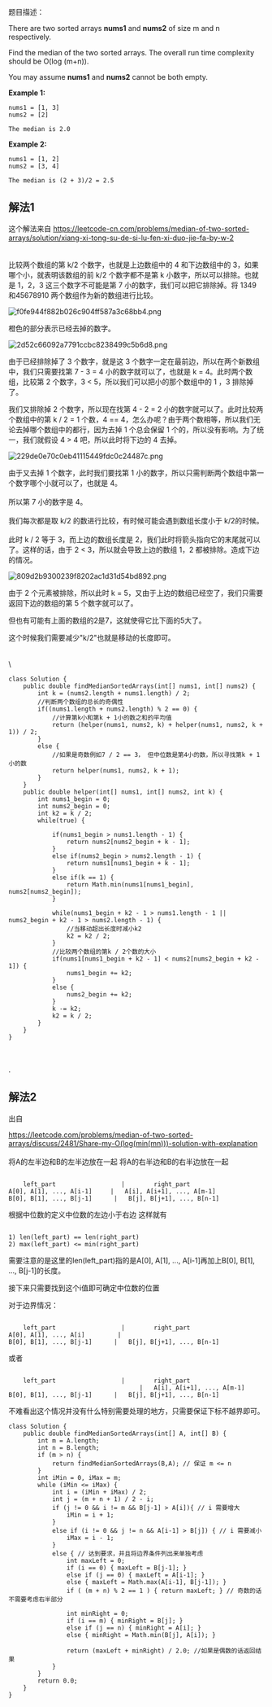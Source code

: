 题目描述：

There are two sorted arrays **nums1** and **nums2** of size m and n respectively.

Find the median of the two sorted arrays. The overall run time complexity should be O(log (m+n)).

You may assume **nums1** and **nums2** cannot be both empty.


**Example 1:**

```
nums1 = [1, 3]
nums2 = [2]

The median is 2.0
```

**Example 2:**

```
nums1 = [1, 2]
nums2 = [3, 4]

The median is (2 + 3)/2 = 2.5
```


## 解法1

这个解法来自
https://leetcode-cn.com/problems/median-of-two-sorted-arrays/solution/xiang-xi-tong-su-de-si-lu-fen-xi-duo-jie-fa-by-w-2
\
\
\
比较两个数组的第 k/2 个数字，也就是上边数组中的 4 和下边数组中的 3，如果哪个小，就表明该数组的前 k/2 个数字都不是第 k 小数字，所以可以排除。也就是 1，2，3 这三个数字不可能是第 7 小的数字，我们可以把它排除掉。将 1349 和45678910 两个数组作为新的数组进行比较。


![f0fe944f882b026c904ff587a3c68bb4.png](en-resource://database/562:1)


橙色的部分表示已经去掉的数字。


![2d52c66092a7791ccbc8238499c5b6d8.png](en-resource://database/391:1)


由于已经排除掉了 3 个数字，就是这 3 个数字一定在最前边，所以在两个新数组中，我们只需要找第 7 - 3 = 4 小的数字就可以了，也就是 k = 4。此时两个数组，比较第 2 个数字，3 < 5，所以我们可以把小的那个数组中的 1 ，3 排除掉了。



我们又排除掉 2 个数字，所以现在找第 4 - 2 = 2 小的数字就可以了。此时比较两个数组中的第 k / 2 = 1 个数，4 == 4，怎么办呢？由于两个数相等，所以我们无论去掉哪个数组中的都行，因为去掉 1 个总会保留 1 个的，所以没有影响。为了统一，我们就假设 4 > 4 吧，所以此时将下边的 4 去掉。


![229de0e70c0eb41115449fdc0c24487c.png](en-resource://database/564:1)


由于又去掉 1 个数字，此时我们要找第 1 小的数字，所以只需判断两个数组中第一个数字哪个小就可以了，也就是 4。
\
\
所以第 7 小的数字是 4。
\
\
我们每次都是取 k/2 的数进行比较，有时候可能会遇到数组长度小于 k/2的时候。
\
\
此时 k / 2 等于 3，而上边的数组长度是 2，我们此时将箭头指向它的末尾就可以了。这样的话，由于 2 < 3，所以就会导致上边的数组 1，2 都被排除。造成下边的情况。

![809d2b9300239f8202ac1d31d54bd892.png](en-resource://database/568:1)

由于 2 个元素被排除，所以此时 k = 5，又由于上边的数组已经空了，我们只需要返回下边的数组的第 5 个数字就可以了。

但也有可能有上面的数组的2是7，这就使得它比下面的5大了。

这个时候我们需要减少"k/2"也就是移动的长度即可。
\
\
\
\
```
class Solution {
    public double findMedianSortedArrays(int[] nums1, int[] nums2) {
        int k = (nums2.length + nums1.length) / 2;
        //判断两个数组的总长的奇偶性
        if((nums1.length + nums2.length) % 2 == 0) {
            //计算第k小和第k + 1小的数之和的平均值
            return (helper(nums1, nums2, k) + helper(nums1, nums2, k + 1)) / 2;
        }
        else {
            //如果是奇数例如7 / 2 == 3， 但中位数是第4小的数，所以寻找第k + 1小的数
            return helper(nums1, nums2, k + 1);
        }
    }
    public double helper(int[] nums1, int[] nums2, int k) {
        int nums1_begin = 0;
        int nums2_begin = 0;
        int k2 = k / 2;
        while(true) {

            if(nums1_begin > nums1.length - 1) {
                return nums2[nums2_begin + k - 1];
            }
            else if(nums2_begin > nums2.length - 1) {
                return nums1[nums1_begin + k - 1];
            }
            else if(k == 1) {
                return Math.min(nums1[nums1_begin], nums2[nums2_begin]);
            }

            while(nums1_begin + k2 - 1 > nums1.length - 1 || nums2_begin + k2 - 1 > nums2.length - 1) {
                //当移动超出长度时减小k2
                k2 = k2 / 2;
            }
            //比较两个数组的第k / 2个数的大小
            if(nums1[nums1_begin + k2 - 1] < nums2[nums2_begin + k2 - 1]) {
                nums1_begin += k2;
            }
            else {
                nums2_begin += k2;
            }
            k -= k2;
            k2 = k / 2;
        }
    }
}
```


\
\
.
## 解法2

出自

https://leetcode.com/problems/median-of-two-sorted-arrays/discuss/2481/Share-my-O(log(min(mn)))-solution-with-explanation
\
\
将A的左半边和B的左半边放在一起
将A的右半边和B的右半边放在一起

```

    left_part                  |        right_part
A[0], A[1], ..., A[i-1]     |   A[i], A[i+1], ..., A[m-1]
B[0], B[1], ..., B[j-1]      |   B[j], B[j+1], ..., B[n-1]

```

根据中位数的定义中位数的左边小于右边
这样就有

```

1) len(left_part) == len(right_part)
2) max(left_part) <= min(right_part)

```

需要注意的是这里的len(left_part)指的是A[0], A[1], ..., A[i-1]再加上B[0], B[1], ..., B[j-1]的长度。


接下来只需要找到这个i值即可确定中位数的位置

对于边界情况：
```

    left_part                  |        right_part
A[0], A[1], ..., A[i]         |   
B[0], B[1], ..., B[j-1]      |   B[j], B[j+1], ..., B[n-1]

```
或者

```

    left_part                  |        right_part
                                    |   A[i], A[i+1], ..., A[m-1]
B[0], B[1], ..., B[j-1]      |   B[j], B[j+1], ..., B[n-1]

```

不难看出这个情况并没有什么特别需要处理的地方，只需要保证下标不越界即可。

```
class Solution {
    public double findMedianSortedArrays(int[] A, int[] B) {
        int m = A.length;
        int n = B.length;
        if (m > n) {
            return findMedianSortedArrays(B,A); // 保证 m <= n
        }
        int iMin = 0, iMax = m;
        while (iMin <= iMax) {
            int i = (iMin + iMax) / 2;
            int j = (m + n + 1) / 2 - i;
            if (j != 0 && i != m && B[j-1] > A[i]){ // i 需要增大
                iMin = i + 1;
            }
            else if (i != 0 && j != n && A[i-1] > B[j]) { // i 需要减小
                iMax = i - 1;
            }
            else { // 达到要求，并且将边界条件列出来单独考虑
                int maxLeft = 0;
                if (i == 0) { maxLeft = B[j-1]; }
                else if (j == 0) { maxLeft = A[i-1]; }
                else { maxLeft = Math.max(A[i-1], B[j-1]); }
                if ( (m + n) % 2 == 1 ) { return maxLeft; } // 奇数的话不需要考虑右半部分

                int minRight = 0;
                if (i == m) { minRight = B[j]; }
                else if (j == n) { minRight = A[i]; }
                else { minRight = Math.min(B[j], A[i]); }

                return (maxLeft + minRight) / 2.0; //如果是偶数的话返回结果
            }
        }
        return 0.0;
    }
}
```
